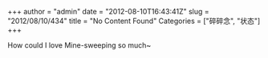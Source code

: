 +++
author = "admin"
date = "2012-08-10T16:43:41Z"
slug = "2012/08/10/434"
title = "No Content Found"
Categories = ["碎碎念", "状态"]
+++

How could I love Mine-sweeping so much~
